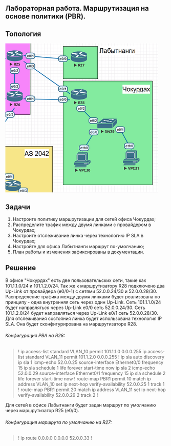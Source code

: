Лабораторная работа. Маршрутизация на основе политики (PBR). 
---------

Топология
---------

![](media/073df55cf8a389967d537a5c28c4e12e.png)

Задачи
---------

1. Настроите политику маршрутизации для сетей офиса Чокурдах;
2. Распределите трафик между двумя линками с провайдером в Чокурдах;
3. Настроите отслеживание линка через технологию IP SLA в Чокурдах;
4. Настройте для офиса Лабытнанги маршрут по-умолчанию;
5. План работы и изменения зафиксированы в документации.


Решение
---------

В офисе "Чокурдах" есть две пользовательских сети, такие как 101.1.1.0/24 и 101.1.2.0/24.
Так же к маршрутизатору R28 подключено два Up-Link от провайдера (e0/0-1) с сетями 52.0.0.24/30 и 52.0.0.28/30.
Распределение трафика между двумя линками будет реализована по принципу - одна внутренняя сеть через один Up-Link.
Сеть 101.1.1.0/24 будет направляться через Up-Link e0/0 сеть 52.0.0.24/30.
Сеть 101.1.2.0/24 будет направляться через Up-Link e0/1 сеть 52.0.0.28/30.
Для отслеживания состояния линка будет использована технология IP SLA. Она будет сконфигурирована на маршрутизаторе R28.

###### Конфигурация PBA на R28:

> !
> ip access-list standard VLAN_10
>  permit 101.1.1.0 0.0.0.255
> ip access-list standard VLAN_11
>  permit 101.1.2.0 0.0.0.255
> !
> ip sla auto discovery
> ip sla 1
>  icmp-echo 52.0.0.25 source-interface Ethernet0/0
>  frequency 15
> ip sla schedule 1 life forever start-time now
> ip sla 2
>  icmp-echo 52.0.0.29 source-interface Ethernet0/1
>  frequency 15
> ip sla schedule 2 life forever start-time now
> !
> route-map PBR1 permit 10
>  match ip address VLAN_10
>  set ip next-hop verify-availability 52.0.0.25 1 track 1
> !
> route-map PBR1 permit 20
>  match ip address VLAN_11
>  set ip next-hop verify-availability 52.0.0.29 2 track 2
> !

Для сетей в офисе Лабытнанги будет задан маршрут по умолчанию через маршрутизатор R25 (e0/0).

###### Конфигурация маршрута по умолчанию на R27:

> !
> ip route 0.0.0.0 0.0.0.0 52.0.0.33
> !